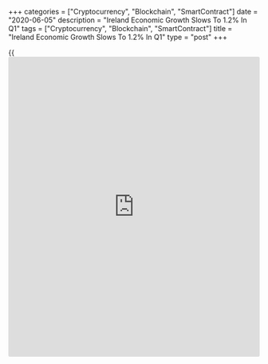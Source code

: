 +++
categories = ["Cryptocurrency", "Blockchain", "SmartContract"]
date = "2020-06-05"
description = "Ireland Economic Growth Slows To 1.2% In Q1"
tags = ["Cryptocurrency", "Blockchain", "SmartContract"]
title = "Ireland Economic Growth Slows To 1.2% In Q1"
type = "post"
+++

{{<iframe id="large-banner" src="https://www.bounty.group/#slide=10.0" width="100%" height="600" scrolling="no" style="border: 0px solid rgb(216, 221, 230); border-radius: 3px;">}}

Ireland's economic expansion slowed slightly in the first three months
of the year as consumption decreased with the start of the
[coronavirus][1] pandemic-triggered lockdown towards the end of the
quarter, preliminary figures from the Central Statistics Office showed
on Friday.

Gross domestic product grew 1.2 percent from the fourth quarter of 2019,
when the [economy][2] expanded 1.7 percent.  
  
The latest GDP outcome was the worst since the second quarter of 2019,
when the economy shrank 0.6 percent.  
  
The Gross National Product increased just 0.1 percent in the first three
months of the year after a 1.9 percent increase in the previous quarter.  
  
Personal spending decreased by 4.7 percent in the first quarter as
demand weakened due to the lockdown imposed from mid-March to slow the
spread of the Covid-19 pandemic. Consumption was stagnant in the
previous quarter.

The weakness in consumption was partly offset by a 0.2 percent increase
in exports, while imports fell 1.5 percent.  
  
Capital Investment was significant at EUR 51.4 billion in the quarter,
driven by relocations of Intellectual Property Products (IPP) to
Ireland, the statistical office noted.  
  
However, the impact of IPP imported in the quarter was neutral on GDP as
the increase in the capital stock was offset by the corresponding
imports recorded for these products, the agency added.

On a year-on-year basis, GDP grew 4.6 percent after a 6.2 percent
increase in the previous quarter.

For comments and feedback [contact](https://www.playgroundfx.com/contact/): editorial@rtt[news](https://www.letsplayfx.com/blog/forex-news-website/).com

[Economic News][2]

 **What parts of the world are seeing the best (and worst) economic
performances lately? Click[here][3] to check out our [Econ Scorecard][3]
and find out! See up-to-the-moment [ranking](https://www.playgroundfx.com/blog/crypto-exchange-ranking/)s for the best and worst
performers in [GDP][4], [unemployment rate][5], [inflation][6] and much
more.**

   1. www.rtt[news](https://www.letsplayfx.com/blog/forex-news-website/).com/list/coronavirus.aspx
   2. www.rtt[news](https://www.letsplayfx.com/blog/forex-news-website/).com/Content/EconomicNews.aspx
   3. www.rtt[news](https://www.letsplayfx.com/blog/forex-news-website/).com/economic-scorecard/world-rank/retail-sales/highest-performance.aspx
   4. www.rtt[news](https://www.letsplayfx.com/blog/forex-news-website/).com/economic-scorecard/world-rank/GDP/highest-performance.aspx
   5. www.rtt[news](https://www.letsplayfx.com/blog/forex-news-website/).com/economic-scorecard/world-rank/unemployment-rate/lowest-performance.aspx
   6. www.rtt[news](https://www.letsplayfx.com/blog/forex-news-website/).com/economic-scorecard/world-rank/CPI/highest-performance.aspx
